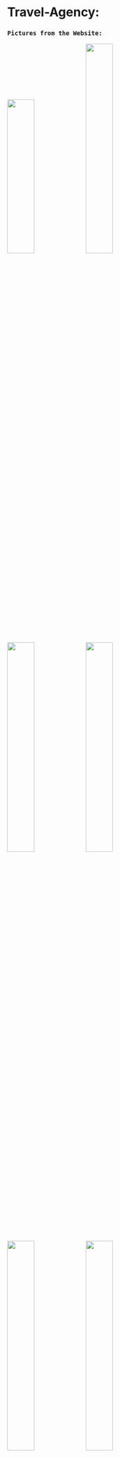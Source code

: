 # Travel-Agency:

### `Pictures from the Website:`

<img src="https://user-images.githubusercontent.com/93651794/222929933-3e26052e-2239-444f-b4d2-ed08bebd8b45.png" width="35%" height="30%"  ></img> 
<img src="https://user-images.githubusercontent.com/93651794/222929969-a3bbe217-c464-4783-8d15-9891ac70be32.png" width="35%" height="35%"  ></img> 
<img src="https://user-images.githubusercontent.com/93651794/222929985-ba42fce7-6a01-4168-9ce5-d9ea1bc41a5a.png" width="35%" height="35%"  ></img> 
<img src="https://user-images.githubusercontent.com/93651794/222929995-6dce8222-b5ef-4424-aa76-06d53368ff59.png" width="35%" height="35%"  ></img> 
<img src="https://user-images.githubusercontent.com/93651794/222930031-ec3a062f-ac21-4fd4-8564-94d4fcde915c.png" width="35%" height="35%"  ></img> 
<img src="https://user-images.githubusercontent.com/93651794/222930085-e2e66853-3ed1-4056-a819-c360ad2d9919.png" width="35%" height="35%"  ></img> 

A Website for managing Travel Flight bookings at a Travel Agency.
 This is a project I did in REACT with FIREBASE as part of an introductory computer communication course in the third year.

### `Users can:`
1. Register and connect conveniently
2. choose a flight according to its date and time, country
3. Change a number of tickets (if available) till the “booking” (that is, after the number of tickets is chosen and payment is processed, the number of tickets cannot    be changed).
4. Make a payment

### `Flight options:`
1. has a list of flights with their destination and origin country, flight date and time, price
2. a flight list can be ordered according to : price increase, price decrease, most popular, country, Airline company.
3. Direct flights only.
4  two-way flight.

### `Buying a ticket:`

   ability to pay with a PayPal (redirection to a PayPal site using its API)
   Show notification message after the payment is accepted or failed. After that, a user is
   redirected to the Invoice.

### `Video showing the project:`

   * https://www.youtube.com/watch?v=LKj9u3-7etk
   * 
## Technologies Used

- React.js
- Context
- Node.js
- Firebase (Database)
- PayPal API
- Node.js/Yarn

## Installation

1. Clone the repository:

       git clone https://github.com/BS-PMC-2023/BS-PMC-2023-Team23.git
   
2. Install the dependencies:

       yarn install   

3. Start the development server:

       yarn start
  
4. Open the app in your browser:

       Open http://localhost:3000 to view it in the browser.
 
   




